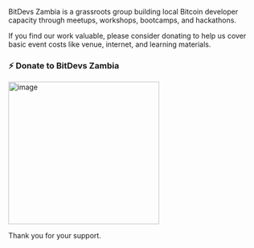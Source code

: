 BitDevs Zambia is a grassroots group building local Bitcoin developer capacity through meetups, workshops, bootcamps, and hackathons.

If you find our work valuable, please consider donating to help us cover basic event costs like venue, internet, and learning materials.

### ⚡ Donate to BitDevs Zambia 

<img width="300" height="283" alt="image" src="https://github.com/user-attachments/assets/8f249edc-d4f4-4962-a18e-04c02aa83454" href="https://coinos.io/zambia" target="_blank">


Thank you for your support.
